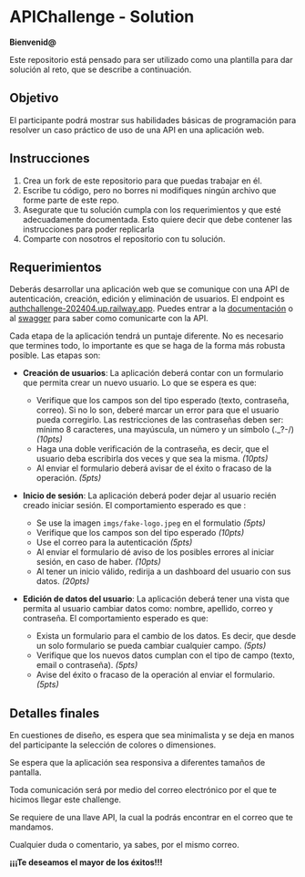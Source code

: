 
# APIChallenge - Solution



**Bienvenid@**

Este repositorio está pensado para ser utilizado como una plantilla para dar solución al reto, que se describe a continuación.

## Objetivo

El participante podrá mostrar sus habilidades básicas de programación para resolver un caso práctico de uso de una API en una aplicación web.

## Instrucciones

1. Crea un fork de este repositorio para que puedas trabajar en él.
2. Escribe tu código, pero no borres ni modifiques ningún archivo que forme parte de este repo.
3. Asegurate que tu solución cumpla con los requerimientos y que esté adecuadamente documentada. Esto quiere decir que debe contener las instrucciones para poder replicarla
4. Comparte con nosotros el repositorio con tu solución.

## Requerimientos

Deberás desarrollar una aplicación web que se comunique con una API de autenticación, creación, edición y eliminación de usuarios. El endpoint es [authchallenge-202404.up.railway.app](authchallenge-202404.up.railway.app). Puedes entrar a la [documentación](authchallenge-202404.up.railway.app/redoc) o al [swagger](authchallenge-202404.up.railway.app/docs) para saber como comunicarte con la API.



Cada etapa de la aplicación tendrá un puntaje diferente. No es necesario que termines todo, lo importante es que se haga de la forma más robusta posible. Las etapas son:

* **Creación de usuarios**: La aplicación deberá contar con un formulario que permita crear un nuevo usuario. Lo que se espera es que:

    * Verifique que los campos son del tipo esperado (texto, contraseña, correo). Si no lo son, deberé marcar un error para que el usuario pueda corregirlo. Las restricciones de las contraseñas deben ser: mínimo 8 caracteres, una mayúscula, un número y un símbolo (._?-/) *(10pts)*
    * Haga una doble verificación de la contraseña, es decir, que el usuario deba escribirla dos veces y que sea la misma. *(10pts)*
    * Al enviar el formulario deberá avisar de el éxito o fracaso de la operación. *(5pts)*

* **Inicio de sesión**: La aplicación deberá poder dejar al usuario recién creado iniciar sesión. El comportamiento esperado es que :

    * Se use la imagen `imgs/fake-logo.jpeg` en el formulatio *(5pts)*
    * Verifique que los campos son del tipo esperado *(10pts)*
    * Use el correo para la autenticación *(5pts)*
    * Al enviar el formulario dé aviso de los posibles errores al iniciar sesión, en caso de haber. *(10pts)*
    * Al tener un inicio válido, redirija a un dashboard del usuario con sus datos. *(20pts)*

* **Edición de datos del usuario**: La aplicación deberá tener una vista que permita al usuario cambiar datos como: nombre, apellido, correo y contraseña. El comportamiento esperado es que:

    * Exista un formulario para el cambio de los datos. Es decir, que desde un solo formulario se pueda cambiar cualquier campo. *(5pts)*
    *  Verifique que los nuevos datos cumplan con el tipo de campo (texto, email o contraseña). *(5pts)*
    * Avise del éxito o fracaso de la operación al enviar el formulario. *(5pts)*


## Detalles finales

En cuestiones de diseño, es espera que sea minimalista y se deja en manos del participante la selección de colores o dimensiones.

Se espera que la aplicación sea responsiva a diferentes tamaños de pantalla.

Toda comunicación será por medio del correo electrónico por el que te hicimos llegar este challenge. 

Se requiere de una llave API, la cual la podrás encontrar en el correo que te mandamos.

Cualquier duda o comentario, ya sabes, por el mismo correo.

**¡¡¡Te deseamos el mayor de los éxitos!!!**


